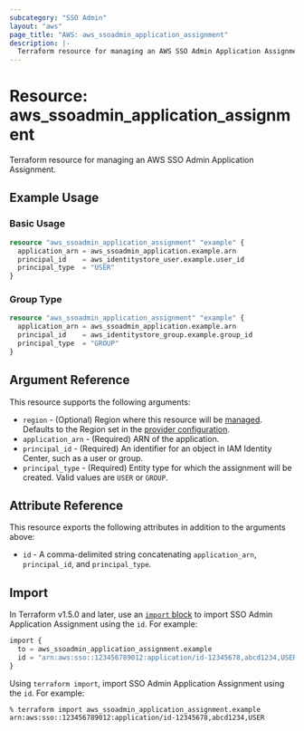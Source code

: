 ```yaml
---
subcategory: "SSO Admin"
layout: "aws"
page_title: "AWS: aws_ssoadmin_application_assignment"
description: |-
  Terraform resource for managing an AWS SSO Admin Application Assignment.
---
```

# Resource: aws_ssoadmin_application_assignment

Terraform resource for managing an AWS SSO Admin Application Assignment.

## Example Usage

### Basic Usage

```terraform
resource "aws_ssoadmin_application_assignment" "example" {
  application_arn = aws_ssoadmin_application.example.arn
  principal_id    = aws_identitystore_user.example.user_id
  principal_type  = "USER"
}
```

### Group Type

```terraform
resource "aws_ssoadmin_application_assignment" "example" {
  application_arn = aws_ssoadmin_application.example.arn
  principal_id    = aws_identitystore_group.example.group_id
  principal_type  = "GROUP"
}
```

## Argument Reference

This resource supports the following arguments:

* `region` - (Optional) Region where this resource will be [managed](https://docs.aws.amazon.com/general/latest/gr/rande.html#regional-endpoints). Defaults to the Region set in the [provider configuration](https://registry.terraform.io/providers/hashicorp/aws/latest/docs#aws-configuration-reference).
* `application_arn` - (Required) ARN of the application.
* `principal_id` - (Required) An identifier for an object in IAM Identity Center, such as a user or group.
* `principal_type` - (Required) Entity type for which the assignment will be created. Valid values are `USER` or `GROUP`.

## Attribute Reference

This resource exports the following attributes in addition to the arguments above:

* `id` - A comma-delimited string concatenating `application_arn`, `principal_id`, and `principal_type`.

## Import

In Terraform v1.5.0 and later, use an [`import` block](https://developer.hashicorp.com/terraform/language/import) to import SSO Admin Application Assignment using the `id`. For example:

```terraform
import {
  to = aws_ssoadmin_application_assignment.example
  id = "arn:aws:sso::123456789012:application/id-12345678,abcd1234,USER"
}
```

Using `terraform import`, import SSO Admin Application Assignment using the `id`. For example:

```console
% terraform import aws_ssoadmin_application_assignment.example arn:aws:sso::123456789012:application/id-12345678,abcd1234,USER
```
